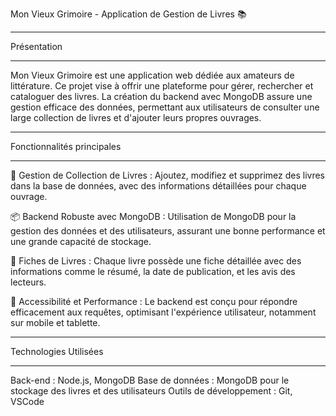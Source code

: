 Mon Vieux Grimoire - Application de Gestion de Livres 📚

***************************************************************************************************************
Présentation
***************************************************************************************************************

Mon Vieux Grimoire est une application web dédiée aux amateurs de littérature. Ce projet vise à offrir une plateforme pour gérer,
rechercher et cataloguer des livres. La création du backend avec MongoDB assure une gestion efficace des données, 
permettant aux utilisateurs de consulter une large collection de livres et d'ajouter leurs propres ouvrages.

***************************************************************************************************************
Fonctionnalités principales
***************************************************************************************************************

📖 Gestion de Collection de Livres : Ajoutez, modifiez et supprimez des livres dans la base de données, avec des informations détaillées pour chaque ouvrage.

📦 Backend Robuste avec MongoDB : Utilisation de MongoDB pour la gestion des données et des utilisateurs, assurant une bonne performance et une grande capacité de stockage.

📑 Fiches de Livres : Chaque livre possède une fiche détaillée avec des informations comme le résumé, la date de publication, et les avis des lecteurs.

📱 Accessibilité et Performance : Le backend est conçu pour répondre efficacement aux requêtes, optimisant l'expérience utilisateur, notamment sur mobile et tablette.

***************************************************************************************************************
Technologies Utilisées
***************************************************************************************************************

Back-end : Node.js, MongoDB
Base de données : MongoDB pour le stockage des livres et des utilisateurs
Outils de développement : Git, VSCode

